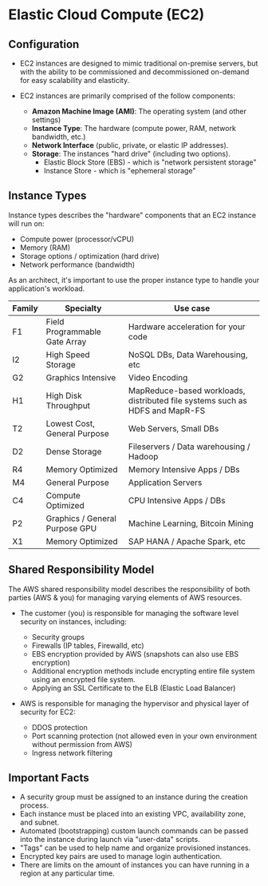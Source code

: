 # Elastic Cloud Compute (EC2)

## Configuration

- EC2 instances are designed to mimic traditional on-premise servers, but with
  the ability to be commissioned and decommissioned on-demand for easy
  scalability and elasticity.

- EC2 instances are primarily comprised of the follow components:
  - **Amazon Machine Image (AMI)**: The operating system (and other settings)
  - **Instance Type**: The hardware (compute power, RAM, network bandwidth, etc.)
  - **Network Interface** (public, private, or elastic IP addresses).
  - **Storage**: The instances "hard drive" (including two options).
    - Elastic Block Store (EBS) - which is "network persistent storage"
    - Instance Store - which is "ephemeral storage"

## Instance Types

Instance types describes the "hardware" components that an EC2 instance will run on:

- Compute power (processor/vCPU)
- Memory (RAM)
- Storage options / optimization (hard drive)
- Network performance (bandwidth)

As an architect, it's important to use the proper instance type to handle your
application's workload.

| Family | Specialty | Use case |
| ------ | --------- | -------- |
| F1 | Field Programmable Gate Array | Hardware acceleration for your code |
| I2 | High Speed Storage | NoSQL DBs, Data Warehousing, etc |
| G2 | Graphics Intensive | Video Encoding | 3D Application Streaming |
| H1 | High Disk Throughput | MapReduce-based workloads, distributed file systems such as HDFS and MapR-FS |
| T2 | Lowest Cost, General Purpose | Web Servers, Small DBs |
| D2 | Dense Storage | Fileservers / Data warehousing / Hadoop |
| R4 | Memory Optimized | Memory Intensive Apps / DBs |
| M4 | General Purpose | Application Servers |
| C4 | Compute Optimized | CPU Intensive Apps / DBs |
| P2 | Graphics / General Purpose GPU | Machine Learning, Bitcoin Mining |
| X1 | Memory Optimized | SAP HANA / Apache Spark, etc |

## Shared Responsibility Model

The AWS shared responsibility model describes the responsibility of both parties
(AWS & you) for managing varying elements of AWS resources.

- The customer (you) is responsible for managing the software level security on instances, including:
  - Security groups
  - Firewalls (IP tables, Firewalld, etc)
  - EBS encryption provided by AWS (snapshots can also use EBS encryption)
  - Additional encryption methods include encrypting entire file system using an
    encrypted file system.
  - Applying an SSL Certificate to the ELB (Elastic Load Balancer)

- AWS is responsible for managing the hypervisor and physical layer of security
  for EC2:
  - DDOS protection
  - Port scanning protection (not allowed even in your own environment without
    permission from AWS)
  - Ingress network filtering

## Important Facts

- A security group must be assigned to an instance during the creation process.
- Each instance must be placed into an existing VPC, availability zone, and
  subnet.
- Automated (bootstrapping) custom launch commands can be passed into the
  instance during launch via "user-data" scripts.
- "Tags" can be used to help name and organize provisioned instances.
- Encrypted key pairs are used to manage login authentication.
- There are limits on the amount of instances you can have running in a region
  at any particular time.
